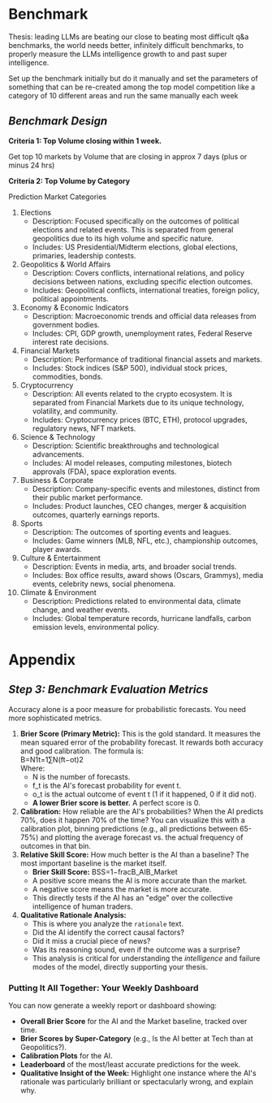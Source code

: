 # Benchmark

Thesis: leading LLMs are beating our close to beating most difficult q&a benchmarks, the world needs better, infinitely difficult benchmarks, to properly measure the LLMs intelligence growth to and past super intelligence.

Set up the benchmark initially but do it manually and set the parameters of something that can be re-created among the top model competition like a category of 10 different areas and run the same manually each week


## ***Benchmark Design***

**Criteria 1: Top Volume closing within 1 week.**

Get top 10 markets by Volume that are closing in approx 7 days (plus or minus 24 hrs)

**Criteria 2: Top Volume by Category**

Prediction Market Categories

1. Elections  
   * Description: Focused specifically on the outcomes of political elections and related events. This is separated from general geopolitics due to its high volume and specific nature.  
   * Includes: US Presidential/Midterm elections, global elections, primaries, leadership contests.  
2. Geopolitics & World Affairs  
   * Description: Covers conflicts, international relations, and policy decisions between nations, excluding specific election outcomes.  
   * Includes: Geopolitical conflicts, international treaties, foreign policy, political appointments.  
3. Economy & Economic Indicators  
   * Description: Macroeconomic trends and official data releases from government bodies.  
   * Includes: CPI, GDP growth, unemployment rates, Federal Reserve interest rate decisions.  
4. Financial Markets  
   * Description: Performance of traditional financial assets and markets.  
   * Includes: Stock indices (S\&P 500), individual stock prices, commodities, bonds.  
5. Cryptocurrency  
   * Description: All events related to the crypto ecosystem. It is separated from Financial Markets due to its unique technology, volatility, and community.  
   * Includes: Cryptocurrency prices (BTC, ETH), protocol upgrades, regulatory news, NFT markets.  
6. Science & Technology  
   * Description: Scientific breakthroughs and technological advancements.  
   * Includes: AI model releases, computing milestones, biotech approvals (FDA), space exploration events.  
7. Business & Corporate  
   * Description: Company-specific events and milestones, distinct from their public market performance.  
   * Includes: Product launches, CEO changes, merger & acquisition outcomes, quarterly earnings reports.  
8. Sports  
   * Description: The outcomes of sporting events and leagues.  
   * Includes: Game winners (MLB, NFL, etc.), championship outcomes, player awards.  
9. Culture & Entertainment  
   * Description: Events in media, arts, and broader social trends.  
   * Includes: Box office results, award shows (Oscars, Grammys), media events, celebrity news, social phenomena.  
10. Climate & Environment  
    * Description: Predictions related to environmental data, climate change, and weather events.  
    * Includes: Global temperature records, hurricane landfalls, carbon emission levels, environmental policy.




# **Appendix**

## ***Step 3: Benchmark Evaluation Metrics***

Accuracy alone is a poor measure for probabilistic forecasts. You need more sophisticated metrics.

1. **Brier Score (Primary Metric):** This is the gold standard. It measures the mean squared error of the probability forecast. It rewards both accuracy and good calibration. The formula is:  
    B=N1​t=1∑N​(ft​−ot​)2  
    Where:  
   * N is the number of forecasts.  
   * f\_t is the AI's forecast probability for event t.  
   * o\_t is the actual outcome of event t (1 if it happened, 0 if it did not).  
   * **A lower Brier score is better.** A perfect score is 0\.  
2. **Calibration:** How reliable are the AI's probabilities? When the AI predicts 70%, does it happen 70% of the time? You can visualize this with a calibration plot, binning predictions (e.g., all predictions between 65-75%) and plotting the average forecast vs. the actual frequency of outcomes in that bin.  
3. **Relative Skill Score:** How much better is the AI than a baseline? The most important baseline is the market itself.  
   * **Brier Skill Score:** BSS=1−fracB\_AIB\_Market  
   * A positive score means the AI is more accurate than the market.  
   * A negative score means the market is more accurate.  
   * This directly tests if the AI has an "edge" over the collective intelligence of human traders.  
4. **Qualitative Rationale Analysis:**  
   * This is where you analyze the `rationale` text.  
   * Did the AI identify the correct causal factors?  
   * Did it miss a crucial piece of news?  
   * Was its reasoning sound, even if the outcome was a surprise?  
   * This analysis is critical for understanding the *intelligence* and failure modes of the model, directly supporting your thesis.

### **Putting It All Together: Your Weekly Dashboard**

You can now generate a weekly report or dashboard showing:

* **Overall Brier Score** for the AI and the Market baseline, tracked over time.  
* **Brier Scores by Super-Category** (e.g., Is the AI better at Tech than at Geopolitics?).  
* **Calibration Plots** for the AI.  
* **Leaderboard** of the most/least accurate predictions for the week.  
* **Qualitative Insight of the Week:** Highlight one instance where the AI's rationale was particularly brilliant or spectacularly wrong, and explain why.
